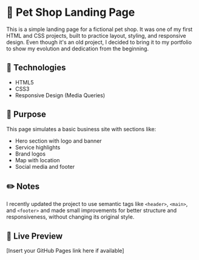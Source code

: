 # 🐾 Pet Shop Landing Page

This is a simple landing page for a fictional pet shop. It was one of my first HTML and CSS projects, built to practice layout, styling, and responsive design. Even though it's an old project, I decided to bring it to my portfolio to show my evolution and dedication from the beginning.

## 🚀 Technologies
- HTML5
- CSS3
- Responsive Design (Media Queries)

## 🎯 Purpose
This page simulates a basic business site with sections like:
- Hero section with logo and banner
- Service highlights
- Brand logos
- Map with location
- Social media and footer

## ✏️ Notes
I recently updated the project to use semantic tags like `<header>`, `<main>`, and `<footer>` and made small improvements for better structure and responsiveness, without changing its original style.

## 🔗 Live Preview
[Insert your GitHub Pages link here if available]
